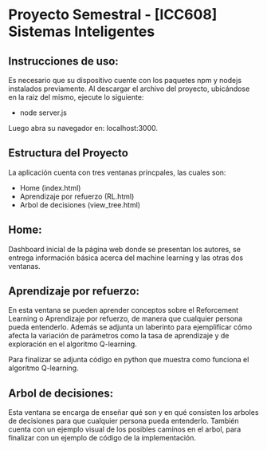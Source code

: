 # Proyecto Semestral - [ICC608] Sistemas Inteligentes

## Instrucciones de uso:
Es necesario que su dispositivo cuente con los paquetes npm y nodejs instalados previamente.
Al descargar el archivo del proyecto, ubicándose en la raiz del mismo, ejecute lo siguiente:

- node server.js

Luego abra su navegador en: localhost:3000.

## Estructura del Proyecto
La aplicación cuenta con tres ventanas princpales, las cuales son:
- Home (index.html)
- Aprendizaje por refuerzo (RL.html)
- Arbol de decisiones (view_tree.html)

## Home: 
Dashboard inicial de la página web donde se presentan los autores, se entrega información básica acerca del machine learning y las otras dos ventanas.

## Aprendizaje por refuerzo:
En esta ventana se pueden aprender conceptos sobre el Reforcement Learning o Aprendizaje por refuerzo, de manera que cualquier persona pueda entenderlo. 
Además se adjunta un laberinto para ejemplificar cómo afecta la variación de parámetros como la tasa de aprendizaje y de exploración en el algoritmo Q-learning.

Para finalizar se adjunta código en python que muestra como funciona el algoritmo Q-learning.

## Arbol de decisiones:
Esta ventana se encarga de enseñar qué son y en qué consisten los arboles de decisiones para que cualquier persona pueda entenderlo.
También cuenta con un ejemplo visual de los posibles caminos en el arbol, para finalizar con un ejemplo de código de la implementación.
